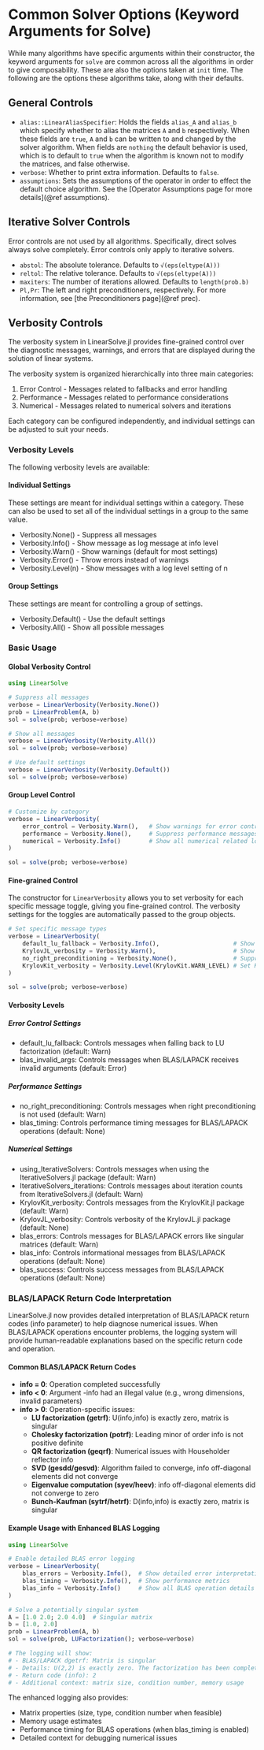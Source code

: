 # Common Solver Options (Keyword Arguments for Solve)

While many algorithms have specific arguments within their constructor,
the keyword arguments for `solve` are common across all the algorithms
in order to give composability. These are also the options taken at `init` time.
The following are the options these algorithms take, along with their defaults.

## General Controls

  - `alias::LinearAliasSpecifier`: Holds the fields `alias_A` and `alias_b` which specify
    whether to alias the matrices `A` and `b` respectively. When these fields are `true`,
    `A` and `b` can be written to and changed by the solver algorithm. When fields are `nothing`
    the default behavior is used, which is to default to `true` when the algorithm is known
    not to modify the matrices, and false otherwise.
  - `verbose`: Whether to print extra information. Defaults to `false`.
  - `assumptions`: Sets the assumptions of the operator in order to effect the default
    choice algorithm. See the [Operator Assumptions page for more details](@ref assumptions).

## Iterative Solver Controls

Error controls are not used by all algorithms. Specifically, direct solves always
solve completely. Error controls only apply to iterative solvers.

  - `abstol`: The absolute tolerance. Defaults to `√(eps(eltype(A)))`
  - `reltol`: The relative tolerance. Defaults to `√(eps(eltype(A)))`
  - `maxiters`: The number of iterations allowed. Defaults to `length(prob.b)`
  - `Pl,Pr`: The left and right preconditioners, respectively. For more information,
    see [the Preconditioners page](@ref prec).

## Verbosity Controls

The verbosity system in LinearSolve.jl provides fine-grained control over the diagnostic messages, warnings, and errors that are displayed during the solution of linear systems.

The verbosity system is organized hierarchically into three main categories:

1. Error Control - Messages related to fallbacks and error handling
2. Performance - Messages related to performance considerations
3. Numerical - Messages related to numerical solvers and iterations

Each category can be configured independently, and individual settings can be adjusted to suit your needs.

### Verbosity Levels
The following verbosity levels are available:

#### Individual Settings
These settings are meant for individual settings within a category. These can also be used to set all of the individual settings in a group to the same value.
- Verbosity.None() - Suppress all messages
- Verbosity.Info() - Show message as log message at info level
- Verbosity.Warn() - Show warnings (default for most settings)
- Verbosity.Error() - Throw errors instead of warnings
- Verbosity.Level(n) - Show messages with a log level setting of n

#### Group Settings
These settings are meant for controlling a group of settings. 
- Verbosity.Default() - Use the default settings
- Verbosity.All() - Show all possible messages

### Basic Usage 

#### Global Verbosity Control

```julia 
using LinearSolve

# Suppress all messages
verbose = LinearVerbosity(Verbosity.None())
prob = LinearProblem(A, b)
sol = solve(prob; verbose=verbose)

# Show all messages
verbose = LinearVerbosity(Verbosity.All())
sol = solve(prob; verbose=verbose)

# Use default settings
verbose = LinearVerbosity(Verbosity.Default())
sol = solve(prob; verbose=verbose)
```

#### Group Level Control 

```julia 
# Customize by category
verbose = LinearVerbosity(
    error_control = Verbosity.Warn(),   # Show warnings for error control related issues
    performance = Verbosity.None(),     # Suppress performance messages
    numerical = Verbosity.Info()        # Show all numerical related log messages at info level
)

sol = solve(prob; verbose=verbose)
```

#### Fine-grained Control
The constructor for `LinearVerbosity` allows you to set verbosity for each specific message toggle, giving you fine-grained control. 
The verbosity settings for the toggles are automatically passed to the group objects. 
```julia
# Set specific message types
verbose = LinearVerbosity(
    default_lu_fallback = Verbosity.Info(),                     # Show info when LU fallback is used
    KrylovJL_verbosity = Verbosity.Warn(),                      # Show warnings from KrylovJL
    no_right_preconditioning = Verbosity.None(),                # Suppress right preconditioning messages
    KrylovKit_verbosity = Verbosity.Level(KrylovKit.WARN_LEVEL) # Set KrylovKit verbosity level using KrylovKit's own verbosity levels
)

sol = solve(prob; verbose=verbose)

```

#### Verbosity Levels
##### Error Control Settings
- default_lu_fallback: Controls messages when falling back to LU factorization (default: Warn)
- blas_invalid_args: Controls messages when BLAS/LAPACK receives invalid arguments (default: Error)
##### Performance Settings
- no_right_preconditioning: Controls messages when right preconditioning is not used (default: Warn)
- blas_timing: Controls performance timing messages for BLAS/LAPACK operations (default: None)
##### Numerical Settings
- using_IterativeSolvers: Controls messages when using the IterativeSolvers.jl package (default: Warn)
- IterativeSolvers_iterations: Controls messages about iteration counts from IterativeSolvers.jl (default: Warn)
- KrylovKit_verbosity: Controls messages from the KrylovKit.jl package (default: Warn)
- KrylovJL_verbosity: Controls verbosity of the KrylovJL.jl package (default: None)
- blas_errors: Controls messages for BLAS/LAPACK errors like singular matrices (default: Warn)
- blas_info: Controls informational messages from BLAS/LAPACK operations (default: None)
- blas_success: Controls success messages from BLAS/LAPACK operations (default: None)

### BLAS/LAPACK Return Code Interpretation

LinearSolve.jl now provides detailed interpretation of BLAS/LAPACK return codes (info parameter) to help diagnose numerical issues. When BLAS/LAPACK operations encounter problems, the logging system will provide human-readable explanations based on the specific return code and operation.

#### Common BLAS/LAPACK Return Codes

- **info = 0**: Operation completed successfully
- **info < 0**: Argument -info had an illegal value (e.g., wrong dimensions, invalid parameters)
- **info > 0**: Operation-specific issues:
  - **LU factorization (getrf)**: U(info,info) is exactly zero, matrix is singular
  - **Cholesky factorization (potrf)**: Leading minor of order info is not positive definite
  - **QR factorization (geqrf)**: Numerical issues with Householder reflector info
  - **SVD (gesdd/gesvd)**: Algorithm failed to converge, info off-diagonal elements did not converge
  - **Eigenvalue computation (syev/heev)**: info off-diagonal elements did not converge to zero
  - **Bunch-Kaufman (sytrf/hetrf)**: D(info,info) is exactly zero, matrix is singular

#### Example Usage with Enhanced BLAS Logging

```julia
using LinearSolve

# Enable detailed BLAS error logging
verbose = LinearVerbosity(
    blas_errors = Verbosity.Info(),  # Show detailed error interpretations
    blas_timing = Verbosity.Info(),  # Show performance metrics
    blas_info = Verbosity.Info()     # Show all BLAS operation details
)

# Solve a potentially singular system
A = [1.0 2.0; 2.0 4.0]  # Singular matrix
b = [1.0, 2.0]
prob = LinearProblem(A, b)
sol = solve(prob, LUFactorization(); verbose=verbose)

# The logging will show:
# - BLAS/LAPACK dgetrf: Matrix is singular
# - Details: U(2,2) is exactly zero. The factorization has been completed, but U is singular
# - Return code (info): 2
# - Additional context: matrix size, condition number, memory usage
```

The enhanced logging also provides:
- Matrix properties (size, type, condition number when feasible)
- Memory usage estimates
- Performance timing for BLAS operations (when blas_timing is enabled)
- Detailed context for debugging numerical issues